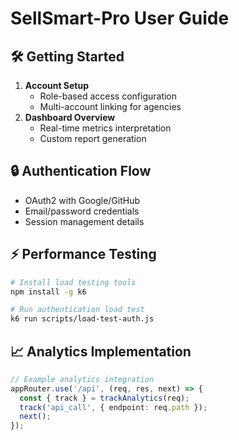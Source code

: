 # SellSmart-Pro User Guide

## 🛠 Getting Started
1. **Account Setup**
   - Role-based access configuration
   - Multi-account linking for agencies
2. **Dashboard Overview**
   - Real-time metrics interpretation
   - Custom report generation

## 🔒 Authentication Flow
- OAuth2 with Google/GitHub
- Email/password credentials
- Session management details

## ⚡ Performance Testing
```bash
# Install load testing tools
npm install -g k6

# Run authentication load test
k6 run scripts/load-test-auth.js
```

## 📈 Analytics Implementation
```ts
// Example analytics integration
appRouter.use('/api', (req, res, next) => {
  const { track } = trackAnalytics(req);
  track('api_call', { endpoint: req.path });
  next();
});
```